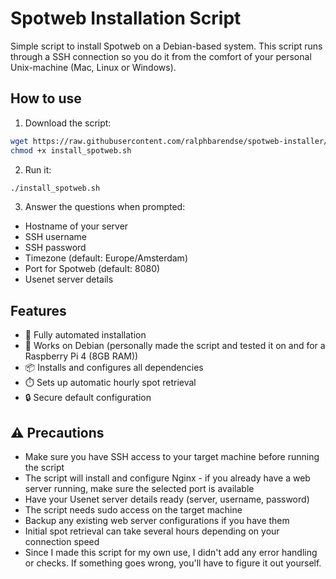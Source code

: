 # Spotweb Installation Script

Simple script to install Spotweb on a Debian-based system. This script runs through a SSH connection so you do it from the comfort of your personal Unix-machine (Mac, Linux or Windows).

## How to use

1. Download the script:
```bash
wget https://raw.githubusercontent.com/ralphbarendse/spotweb-installer/main/install_spotweb.sh
chmod +x install_spotweb.sh
```

2. Run it:
```bash
./install_spotweb.sh
```

3. Answer the questions when prompted:
- Hostname of your server
- SSH username
- SSH password
- Timezone (default: Europe/Amsterdam)
- Port for Spotweb (default: 8080)
- Usenet server details

## Features

- 🚀 Fully automated installation
- 🔧 Works on Debian (personally made the script and tested it on and for a Raspberry Pi 4 (8GB RAM))
- 📦 Installs and configures all dependencies
- ⏱️ Sets up automatic hourly spot retrieval
- 🔒 Secure default configuration 

## ⚠️ Precautions

- Make sure you have SSH access to your target machine before running the script
- The script will install and configure Nginx - if you already have a web server running, make sure the selected port is available
- Have your Usenet server details ready (server, username, password)
- The script needs sudo access on the target machine
- Backup any existing web server configurations if you have them
- Initial spot retrieval can take several hours depending on your connection speed
- Since I made this script for my own use, I didn't add any error handling or checks. If something goes wrong, you'll have to figure it out yourself.
